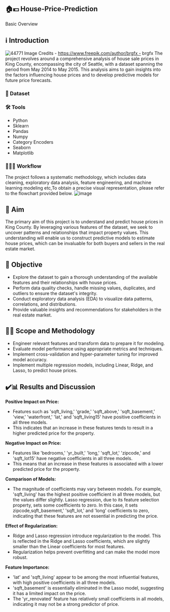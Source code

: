 ## 🏠💵 House-Price-Prediction 
Basic Overview

## ℹ️ Introduction
![44771](https://github.com/Vivikt-573/House-Price-Prediction---Regression-Models/assets/148704966/87e87c0f-aef0-45e7-a527-c3310da0afc0)
Image Credits - https://www.freepik.com/author/brgfx - brgfx
The project revolves around a comprehensive analysis of house sale prices in King County, encompassing the city of Seattle, with a dataset spanning the period from May 2014 to May 2015. This analysis aims to gain insights into the factors influencing house prices and to develop predictive models for future price forecasts.

### 💾 Dataset

### 🛠️ Tools
- Python
- Sklearn
- Pandas
- Numpy
- Category Encoders
- Seaborn
- Matplotlib

### 👨🏻‍💻 Workflow
The project follows a systematic methodology, which includes data cleaning, exploratory data analysis, feature engineering, and machine learning modeling etc,To obtain a precise visual representation, please refer to the flowchart provided below. 
![image](https://github.com/Vivikt-573/House-Price-Prediction---Regression-Models/assets/148704966/38f391c1-be3f-4ab0-9bf1-f979521e3bc6)



## 🎯 Aim

The primary aim of this project is to understand and predict house prices in King County. By leveraging various features of the dataset, we seek to uncover patterns and relationships that impact property values. This understanding will enable us to construct predictive models to estimate house prices, which can be invaluable for both buyers and sellers in the real estate market.


## 📌 Objective

- Explore the dataset to gain a thorough understanding of the available features and their relationships with house prices.
- Perform data quality checks, handle missing values, duplicates, and outliers to ensure the dataset's integrity.
- Conduct exploratory data analysis (EDA) to visualize data patterns, correlations, and distributions.
- Provide valuable insights and recommendations for stakeholders in the real estate market.


## 🧑‍🔬 Scope and Methodology

- Engineer relevant features and transform data to prepare it for modeling.
- Evaluate model performance using appropriate metrics and techniques.
- Implement cross-validation and hyper-parameter tuning for improved model accuracy.
- Implement multiple regression models, including Linear, Ridge, and Lasso, to predict house prices.

## ✔️📊 Results and Discussion

**Positive Impact on Price:**
- Features such as 'sqft_living,' 'grade,' 'sqft_above,' 'sqft_basement,' 'view,' 'waterfront,' 'lat,' and 'sqft_living15' have positive coefficients in all three models.
- This indicates that an increase in these features tends to result in a higher predicted price for the property.
  
**Negative Impact on Price:**
- Features like 'bedrooms,' 'yr_built,' 'long,' 'sqft_lot,' 'zipcode,' and 'sqft_lot15' have negative coefficients in all three models.
- This means that an increase in these features is associated with a lower predicted price for the property.
  
**Comparison of Models:**
- The magnitude of coefficients may vary between models. For example, 'sqft_living' has the highest positive coefficient in all three models, but the values differ slightly. Lasso regression, due to its feature selection property, sets some coefficients to zero. In this case, it sets zipcode,sqft_basement,' 'sqft_lot,' and 'long' coefficients to zero, indicating that these features are not essential in predicting the price.
  
**Effect of Regularization:**
- Ridge and Lasso regression introduce regularization to the model. This is reflected in the Ridge and Lasso coefficients, which are slightly smaller than the Linear coefficients for most features.
- Regularization helps prevent overfitting and can make the model more robust.
  
**Feature Importance:**
- 'lat' and 'sqft_living' appear to be among the most influential features, with high positive coefficients in all three models.
- 'sqft_basement' is essentially eliminated in the Lasso model, suggesting it has a limited impact on the price.
- The 'yr_renovated' feature has relatively small coefficients in all models, indicating it may not be a strong predictor of price.



